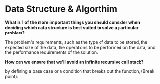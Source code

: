 # Data Structure & Algorthim

**What is 1 of the more important things you should consider when deciding which data structure is best suited to solve a particular problem?**

The problem's requirements, such as the type of data to be stored, the expected size of the data, the operations to be performed on the data, and the performance requirements of the solution.

**How can we ensure that we’ll avoid an infinite recursive call stack?**

by defining a base case or a condition that breaks out the function, (Break point).